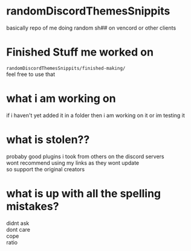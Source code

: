 # randomDiscordThemesSnippits
basically repo of me doing random sh## on vencord or other clients

# Finished Stuff me worked on
`randomDiscordThemesSnippits/finished-making/`\
feel free to use that

# what i am working on
if i haven't yet added it in a folder then i am working on it or im testing it

# what is stolen??
probaby good plugins i took from others on the discord servers\
wont recommend using my links as they wont update\
so support the original creators

# what is up with all the spelling mistakes?
didnt ask\
dont care\
cope\
ratio
